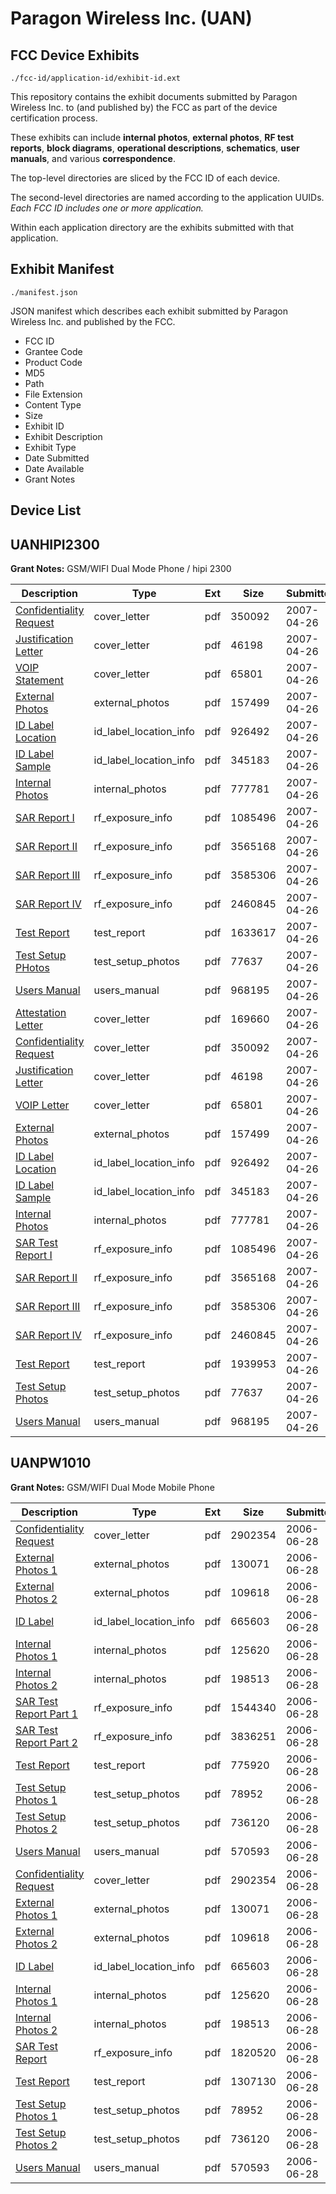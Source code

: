 # Paragon Wireless Inc. (UAN)
## FCC Device Exhibits

```
./fcc-id/application-id/exhibit-id.ext
```

This repository contains the exhibit documents submitted by Paragon Wireless Inc. to (and published by) the FCC as part of the device certification process.

These exhibits can include **internal photos**, **external photos**, **RF test reports**, **block diagrams**, **operational descriptions**, **schematics**, **user manuals**, and various **correspondence**.

The top-level directories are sliced by the FCC ID of each device.

The second-level directories are named according to the application UUIDs. *Each FCC ID includes one or more application.*

Within each application directory are the exhibits submitted with that application. 

## Exhibit Manifest

```
./manifest.json
```

JSON manifest which describes each exhibit submitted by Paragon Wireless Inc. and published by the FCC.

- FCC ID
- Grantee Code
- Product Code
- MD5
- Path
- File Extension
- Content Type
- Size
- Exhibit ID
- Exhibit Description
- Exhibit Type
- Date Submitted
- Date Available
- Grant Notes

## Device List
## UANHIPI2300
**Grant Notes:** GSM/WIFI Dual Mode Phone / hipi 2300

| Description | Type | Ext | Size | Submitted | Available |
| ----------- | ---- | --- | ---- | --------- | --------- |
| [Confidentiality Request](UANHIPI2300/947f0019e7d806b7d1aa6b02ce9f561f/785118.pdf) | cover_letter | pdf | 350092 | 2007-04-26 | 2007-04-26 |
| [Justification Letter](UANHIPI2300/947f0019e7d806b7d1aa6b02ce9f561f/785119.pdf) | cover_letter | pdf | 46198 | 2007-04-26 | 2007-04-26 |
| [VOIP Statement](UANHIPI2300/947f0019e7d806b7d1aa6b02ce9f561f/785127.pdf) | cover_letter | pdf | 65801 | 2007-04-26 | 2007-04-26 |
| [External Photos](UANHIPI2300/947f0019e7d806b7d1aa6b02ce9f561f/785113.pdf) | external_photos | pdf | 157499 | 2007-04-26 | 2007-04-26 |
| [ID Label Location](UANHIPI2300/947f0019e7d806b7d1aa6b02ce9f561f/785116.pdf) | id_label_location_info | pdf | 926492 | 2007-04-26 | 2007-04-26 |
| [ID Label Sample](UANHIPI2300/947f0019e7d806b7d1aa6b02ce9f561f/785117.pdf) | id_label_location_info | pdf | 345183 | 2007-04-26 | 2007-04-26 |
| [Internal Photos](UANHIPI2300/947f0019e7d806b7d1aa6b02ce9f561f/785115.pdf) | internal_photos | pdf | 777781 | 2007-04-26 | 2007-04-26 |
| [SAR Report I](UANHIPI2300/947f0019e7d806b7d1aa6b02ce9f561f/785121.pdf) | rf_exposure_info | pdf | 1085496 | 2007-04-26 | 2007-04-26 |
| [SAR Report II](UANHIPI2300/947f0019e7d806b7d1aa6b02ce9f561f/785122.pdf) | rf_exposure_info | pdf | 3565168 | 2007-04-26 | 2007-04-26 |
| [SAR Report III](UANHIPI2300/947f0019e7d806b7d1aa6b02ce9f561f/785123.pdf) | rf_exposure_info | pdf | 3585306 | 2007-04-26 | 2007-04-26 |
| [SAR Report IV](UANHIPI2300/947f0019e7d806b7d1aa6b02ce9f561f/785124.pdf) | rf_exposure_info | pdf | 2460845 | 2007-04-26 | 2007-04-26 |
| [Test Report](UANHIPI2300/947f0019e7d806b7d1aa6b02ce9f561f/785110.pdf) | test_report | pdf | 1633617 | 2007-04-26 | 2007-04-26 |
| [Test Setup PHotos](UANHIPI2300/947f0019e7d806b7d1aa6b02ce9f561f/785125.pdf) | test_setup_photos | pdf | 77637 | 2007-04-26 | 2007-04-26 |
| [Users Manual](UANHIPI2300/947f0019e7d806b7d1aa6b02ce9f561f/785126.pdf) | users_manual | pdf | 968195 | 2007-04-26 | 2007-04-26 |
| [Attestation Letter](UANHIPI2300/f0d1edfaea2b73db2f095dc5a768a065/785152.pdf) | cover_letter | pdf | 169660 | 2007-04-26 | 2007-04-26 |
| [Confidentiality Request](UANHIPI2300/f0d1edfaea2b73db2f095dc5a768a065/785118.pdf) | cover_letter | pdf | 350092 | 2007-04-26 | 2007-04-26 |
| [Justification Letter](UANHIPI2300/f0d1edfaea2b73db2f095dc5a768a065/785119.pdf) | cover_letter | pdf | 46198 | 2007-04-26 | 2007-04-26 |
| [VOIP Letter](UANHIPI2300/f0d1edfaea2b73db2f095dc5a768a065/785127.pdf) | cover_letter | pdf | 65801 | 2007-04-26 | 2007-04-26 |
| [External Photos](UANHIPI2300/f0d1edfaea2b73db2f095dc5a768a065/785113.pdf) | external_photos | pdf | 157499 | 2007-04-26 | 2007-04-26 |
| [ID Label Location](UANHIPI2300/f0d1edfaea2b73db2f095dc5a768a065/785116.pdf) | id_label_location_info | pdf | 926492 | 2007-04-26 | 2007-04-26 |
| [ID Label Sample](UANHIPI2300/f0d1edfaea2b73db2f095dc5a768a065/785117.pdf) | id_label_location_info | pdf | 345183 | 2007-04-26 | 2007-04-26 |
| [Internal Photos](UANHIPI2300/f0d1edfaea2b73db2f095dc5a768a065/785115.pdf) | internal_photos | pdf | 777781 | 2007-04-26 | 2007-04-26 |
| [SAR Test Report I](UANHIPI2300/f0d1edfaea2b73db2f095dc5a768a065/785121.pdf) | rf_exposure_info | pdf | 1085496 | 2007-04-26 | 2007-04-26 |
| [SAR Report II](UANHIPI2300/f0d1edfaea2b73db2f095dc5a768a065/785122.pdf) | rf_exposure_info | pdf | 3565168 | 2007-04-26 | 2007-04-26 |
| [SAR Report III](UANHIPI2300/f0d1edfaea2b73db2f095dc5a768a065/785123.pdf) | rf_exposure_info | pdf | 3585306 | 2007-04-26 | 2007-04-26 |
| [SAR Report IV](UANHIPI2300/f0d1edfaea2b73db2f095dc5a768a065/785124.pdf) | rf_exposure_info | pdf | 2460845 | 2007-04-26 | 2007-04-26 |
| [Test Report](UANHIPI2300/f0d1edfaea2b73db2f095dc5a768a065/785153.pdf) | test_report | pdf | 1939953 | 2007-04-26 | 2007-04-26 |
| [Test Setup Photos](UANHIPI2300/f0d1edfaea2b73db2f095dc5a768a065/785125.pdf) | test_setup_photos | pdf | 77637 | 2007-04-26 | 2007-04-26 |
| [Users Manual](UANHIPI2300/f0d1edfaea2b73db2f095dc5a768a065/785126.pdf) | users_manual | pdf | 968195 | 2007-04-26 | 2007-04-26 |
## UANPW1010
**Grant Notes:** GSM/WIFI Dual Mode Mobile Phone

| Description | Type | Ext | Size | Submitted | Available |
| ----------- | ---- | --- | ---- | --------- | --------- |
| [Confidentiality Request](UANPW1010/e4d437daa1f7fdf03104f4223e77b569/674302.pdf) | cover_letter | pdf | 2902354 | 2006-06-28 | 2006-06-28 |
| [External Photos 1](UANPW1010/e4d437daa1f7fdf03104f4223e77b569/674303.pdf) | external_photos | pdf | 130071 | 2006-06-28 | 2006-06-28 |
| [External Photos 2](UANPW1010/e4d437daa1f7fdf03104f4223e77b569/674304.pdf) | external_photos | pdf | 109618 | 2006-06-28 | 2006-06-28 |
| [ID Label](UANPW1010/e4d437daa1f7fdf03104f4223e77b569/674307.pdf) | id_label_location_info | pdf | 665603 | 2006-06-28 | 2006-06-28 |
| [Internal Photos 1](UANPW1010/e4d437daa1f7fdf03104f4223e77b569/674305.pdf) | internal_photos | pdf | 125620 | 2006-06-28 | 2006-06-28 |
| [Internal Photos 2](UANPW1010/e4d437daa1f7fdf03104f4223e77b569/674306.pdf) | internal_photos | pdf | 198513 | 2006-06-28 | 2006-06-28 |
| [SAR Test Report Part 1](UANPW1010/e4d437daa1f7fdf03104f4223e77b569/674393.pdf) | rf_exposure_info | pdf | 1544340 | 2006-06-28 | 2006-06-28 |
| [SAR Test Report Part 2](UANPW1010/e4d437daa1f7fdf03104f4223e77b569/674396.pdf) | rf_exposure_info | pdf | 3836251 | 2006-06-28 | 2006-06-28 |
| [Test Report](UANPW1010/e4d437daa1f7fdf03104f4223e77b569/674350.pdf) | test_report | pdf | 775920 | 2006-06-28 | 2006-06-28 |
| [Test Setup Photos 1](UANPW1010/e4d437daa1f7fdf03104f4223e77b569/674309.pdf) | test_setup_photos | pdf | 78952 | 2006-06-28 | 2006-06-28 |
| [Test Setup Photos 2](UANPW1010/e4d437daa1f7fdf03104f4223e77b569/674310.pdf) | test_setup_photos | pdf | 736120 | 2006-06-28 | 2006-06-28 |
| [Users Manual](UANPW1010/e4d437daa1f7fdf03104f4223e77b569/674297.pdf) | users_manual | pdf | 570593 | 2006-06-28 | 2006-06-28 |
| [Confidentiality Request](UANPW1010/36d097422dff9853e58585f6bd1dc5fc/674302.pdf) | cover_letter | pdf | 2902354 | 2006-06-28 | 2006-06-28 |
| [External Photos 1](UANPW1010/36d097422dff9853e58585f6bd1dc5fc/674303.pdf) | external_photos | pdf | 130071 | 2006-06-28 | 2006-06-28 |
| [External Photos 2](UANPW1010/36d097422dff9853e58585f6bd1dc5fc/674304.pdf) | external_photos | pdf | 109618 | 2006-06-28 | 2006-06-28 |
| [ID Label](UANPW1010/36d097422dff9853e58585f6bd1dc5fc/674307.pdf) | id_label_location_info | pdf | 665603 | 2006-06-28 | 2006-06-28 |
| [Internal Photos 1](UANPW1010/36d097422dff9853e58585f6bd1dc5fc/674305.pdf) | internal_photos | pdf | 125620 | 2006-06-28 | 2006-06-28 |
| [Internal Photos 2](UANPW1010/36d097422dff9853e58585f6bd1dc5fc/674306.pdf) | internal_photos | pdf | 198513 | 2006-06-28 | 2006-06-28 |
| [SAR Test Report](UANPW1010/36d097422dff9853e58585f6bd1dc5fc/674311.pdf) | rf_exposure_info | pdf | 1820520 | 2006-06-28 | 2006-06-28 |
| [Test Report](UANPW1010/36d097422dff9853e58585f6bd1dc5fc/674314.pdf) | test_report | pdf | 1307130 | 2006-06-28 | 2006-06-28 |
| [Test Setup Photos 1](UANPW1010/36d097422dff9853e58585f6bd1dc5fc/674309.pdf) | test_setup_photos | pdf | 78952 | 2006-06-28 | 2006-06-28 |
| [Test Setup Photos 2](UANPW1010/36d097422dff9853e58585f6bd1dc5fc/674310.pdf) | test_setup_photos | pdf | 736120 | 2006-06-28 | 2006-06-28 |
| [Users Manual](UANPW1010/36d097422dff9853e58585f6bd1dc5fc/674297.pdf) | users_manual | pdf | 570593 | 2006-06-28 | 2006-06-28 |
